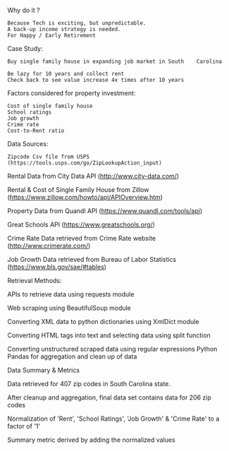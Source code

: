 Why do it ?

	Because Tech is exciting, but unpredictable.
	A back-up income strategy is needed.
	For Happy / Early Retirement

Case Study:

	Buy single family house in expanding job market in South 	Carolina

	Be lazy for 10 years and collect rent
	Check back to see value increase 4x times after 10 years

Factors considered for property investment:

	Cost of single family house
	School ratings
	Job growth
	Crime rate
	Cost-to-Rent ratio

Data Sources:

	Zipcode Csv file from USPS 	(https://tools.usps.com/go/ZipLookupAction_input)

Rental Data from City Data API (http://www.city-data.com/)

Rental & Cost of Single Family House from Zillow (https://www.zillow.com/howto/api/APIOverview.htm)

Property Data from Quandl API (https://www.quandl.com/tools/api)

Great Schools API (https://www.greatschools.org/)

Crime Rate Data retrieved from Crime Rate website (http://www.crimerate.com/)

Job Growth Data retrieved from Bureau of Labor Statistics (https://www.bls.gov/sae/#tables)

Retrieval Methods:

APIs to retrieve data using requests module

Web scraping using BeautifulSoup module

Converting XML data to python dictionaries using XmlDict module

Converting HTML tags into text and selecting data using split function

Converting unstructured scraped data using regular expressions
Python Pandas for aggregation and clean up of data

Data Summary & Metrics

Data retrieved for 407 zip codes in South Carolina state.

After cleanup and aggregation, final data set contains data for 206 zip codes

Normalization of 'Rent', 'School Ratings', 'Job Growth' & 'Crime Rate' to a factor of '1'

Summary metric derived by adding the normalized values